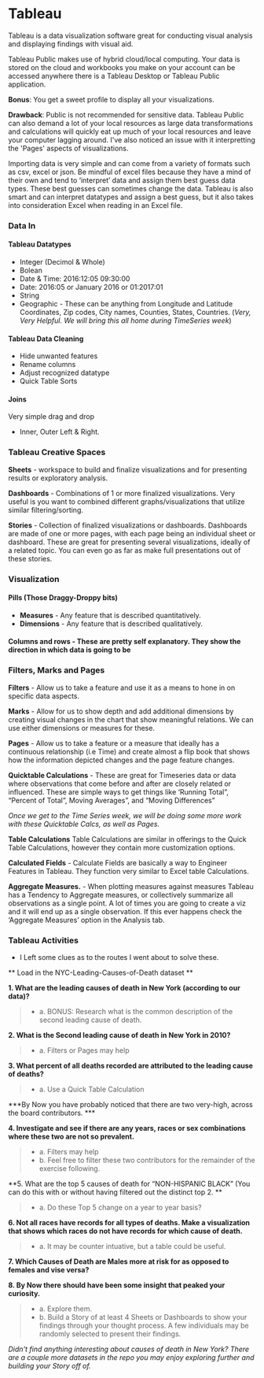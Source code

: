 # Tableau

Tableau is a data visualization software great for conducting visual analysis and displaying findings with visual aid.  

Tableau Public makes use of hybrid cloud/local computing.  Your data is stored on the cloud and workbooks you make on your account can be accessed anywhere there is a Tableau Desktop or Tableau Public application.  

**Bonus**: You get a sweet profile to display all your visualizations.

**Drawback**: Public is not recommended for sensitive data.
	Tableau Public can also demand a lot of your local resources as large data transformations and calculations will quickly eat up much of your local resources and leave your computer lagging around. I've also noticed an issue with it interpretting the 'Pages' aspects of visualizations.

Importing data is very simple and can come from a variety of formats such as csv, excel or json.  Be mindful of excel files because they have a mind of their own and tend to ‘interpret’ data and assign them best guess data types.  These best guesses can sometimes change the data.  Tableau is also smart and can interpret datatypes and assign a best guess, but it also takes into consideration Excel when reading in an Excel file.

### Data In

#### Tableau Datatypes
- Integer (Decimol & Whole)
- Bolean
- Date & Time: 2016:12:05 09:30:00 
- Date: 2016:05 or January 2016 or 01:2017:01
- String
- Geographic - These can be anything from Longitude and Latitude Coordinates, Zip codes, City names, Counties, States, Countries. (*Very, Very Helpful.  We will bring this all home during TimeSeries week*) 

#### Tableau Data Cleaning
- Hide unwanted features
- Rename columns
- Adjust recognized datatype
- Quick Table Sorts

#### Joins
Very simple drag and drop
- Inner, Outer Left & Right.

### Tableau Creative Spaces

**Sheets** - workspace to build and finalize visualizations and for presenting results or exploratory analysis.

**Dashboards** - Combinations of 1 or more finalized visualizations.  Very useful is you want to combined different graphs/visualizations that utilize similar filtering/sorting.

**Stories** - Collection of finalized visualizations or dashboards.  Dashboards are made of one or more pages, with each page being an individual sheet or dashboard.  These are great for presenting several visualizations, ideally of a related topic.  You can even go as far as make full presentations out of these stories.

### Visualization 

#### Pills (Those Draggy-Droppy bits)
- **Measures** - Any feature that is described quantitatively.
- **Dimensions** - Any feature that is described qualitatively.



#### Columns and rows - These are pretty self explanatory.  They show the direction in which data is going to be

### Filters, Marks and Pages
**Filters** - Allow us to take a feature and use it as a means to hone in on specific data aspects.

**Marks** -  Allow for us to show depth and add additional dimensions by creating visual changes in the chart that show meaningful relations.  We can use either dimensions or measures for these.

**Pages** - Allow us to take a feature or a measure that ideally has a continuous relationship (i.e Time) and create almost a flip book that shows how the information depicted changes and the page feature changes. 

**Quicktable Calculations** - 
These are great for Timeseries data or data where observations that come before and after are closely related or influenced.
These are simple ways to get things like ‘Running Total”, “Percent of Total”, Moving Averages”, and “Moving Differences”

*Once we get to the Time Series week, we will be doing some more work with these Quicktable Calcs, as well as Pages.*

**Table Calculations**
Table Calculations are similar in offerings to the Quick Table Calculations, however they contain more customization options.

**Calculated Fields** - 
Calculate Fields are basically a way to Engineer Features in Tableau.  They function very similar to Excel table Calculations.

**Aggregate Measures.** - 
When plotting measures against measures Tableau has a Tendency to Aggregate measures, or collectively summarize all observations as a single point.   A lot of times you are going to create a viz and it will end up as a single observation.  If this ever happens check the ‘Aggregate Measures’ option in the Analysis tab.


### Tableau Activities
- I Left some clues as to the routes I went about to solve these.

** Load in the NYC-Leading-Causes-of-Death dataset **

**1. What are the leading causes of death in New York (according to our data)?**
> - a. BONUS:  Research what is the common description of the second leading cause of death.  
    
**2. What is the Second leading cause of death in New York in 2010?**
> - a. Filters or Pages may help
    
**3. What percent of all deaths recorded are attributed to the leading cause of deaths?**
> - a. Use a Quick Table Calculation
    
***By Now you have probably noticed that there are two very-high, across the board contributors.  ***

**4. Investigate and see if there are any years, races or sex combinations where these two are not so prevalent.**
> - a. Filters may help
> - b. Feel free to filter these two contributors for the remainder of the exercise following.

**5. What are the top 5 causes of death for “NON-HISPANIC BLACK” (You can do this with or without having filtered out the distinct top 2. **
> - a. Do these Top 5 change on a year to year basis?
    
**6. Not all races have records for all types of deaths.  Make a visualization that shows which races do not have records for which cause of death.**
> - a. It may be counter intuative, but a table could be useful.  
    
**7. Which Causes of Death are Males more at risk for as opposed to females and vise versa?**
	
    
**8. By Now there should have been some insight that peaked your curiosity.**
> - a. Explore them.
> - b. Build a Story of at least 4 Sheets or Dashboards to show your findings through your thought process.  A few individuals may be randomly selected to present their findings.  


*Didn't find anything interesting about causes of death in New York?  There are a couple more datasets in the repo you may enjoy exploring further and building your Story off of.*